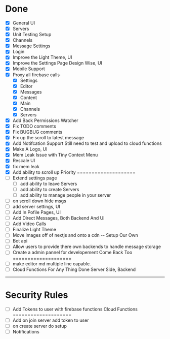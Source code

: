 Done
====================
- [x] General UI
- [x] Servers
- [x] Unit Testing Setup
- [x] Channels
- [x] Message Settings
- [x] Login
- [x] Improve the Light Theme, UI
- [x] Improve the Settings Page Design Wise, UI
- [x] Mobile Support
- [x] Proxy all firebase calls
  - [x] Settings
  - [x] Editor
  - [x] Messages
  - [x] Content
  - [x] Main
  - [x] Channels
  - [x] Servers
- [x] Add Back Permissions Watcher
- [x] Fix TODO comments
- [x] Fix BUGBUG comments
- [x] Fix up the scroll to latest message
- [x] Add Notifcation Support Still need to test and upload to cloud functions
- [x] Make A Logo, UI
- [x] Mem Leak Issue with Tiny Context Menu
- [x] Rescale UI
- [x] fix mem leak
- [x] Add ability to scroll up
Priority
====================
- [ ] Extend settings page
  - [ ] add ability to leave Servers
  - [ ] add ability to create Servers
  - [ ] add ability to manage people in your server
- [ ] on scroll down hide msgs
- [ ] add server settings, UI
- [ ] Add In Pofile Pages, UI
- [ ] Add Direct Messages, Both Backend And UI
- [ ] Add Video Calls
- [ ] Finalize Light Theme
- [ ] Move images off of nextjs and onto a cdn -- Setup Our Own
- [ ] Bot api
- [ ] Allow users to provide there own backends to handle message storage
- [ ] Create a admin pannel for developement
Come Back Too
====================
- [ ] make editor md multiple line capable.
- [ ] Cloud Functions For Any Thing Done Server Side, Backend
--------------------
Security Rules
====================
- [ ] Add Tokens to user with firebase functions
Cloud Functions
====================
- [ ] Add on join server add token to user 
- [ ] on create server do setup
- [ ] Notifications